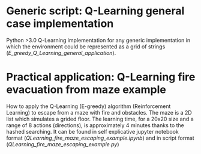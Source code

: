 # Generic script: Q-Learning general case implementation
Python >3.0 Q-Learning implementation for any generic implementation in which the environment could be represented as a grid of strings (_E_greedy_Q_Learning_general_application_).


# Practical application: Q-Learning fire evacuation from maze example
How to apply the Q-Learning (E-greedy) algorithm (Reinforcement Learning) to escape from a maze with fire and obstacles. The maze is a 2D list which simulates a grided floor. The learning time, for a 20x20 size and a range of 8 actions (directions), is approximately 4 minutes thanks to the hashed searching. It can be found in self explicative jupyter notebook format (_QLearning_fire_maze_escaping_example.ipynb_) and in script format (_QLearning_fire_maze_escaping_example.py_)


